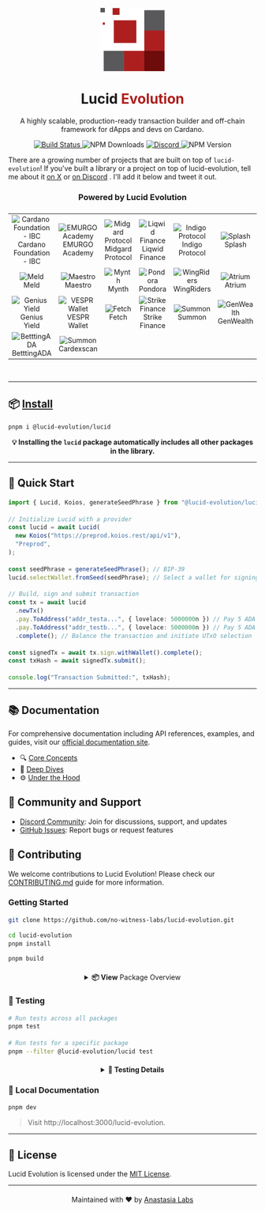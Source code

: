 <p align="center">
  <img width="130px" src="docs/public/lucid-evolution-al-red.svg" align="center"/>
  <h1 align="center">Lucid <span style="color: #AD1F1E;">Evolution</span></h1>
  <p align="center">A highly scalable, production-ready transaction builder and off-chain framework for dApps and devs on Cardano.</p>
</p>

<p align="center">
  <a href="https://github.com/no-witness-labs/lucid-evolution/actions/workflows/main.yml">
    <img src="https://github.com/no-witness-labs/lucid-evolution/actions/workflows/main.yml/badge.svg" alt="Build Status"/>
  </a>
  <img src="https://img.shields.io/npm/dy/%40lucid-evolution%2Flucid" alt="NPM Downloads"/>
  <a href="https://discord.gg/s89P9gpEff">
    <img alt="Discord" src="https://img.shields.io/discord/947985069111377951?logo=discord">
  </a>
  <img alt="NPM Version" src="https://img.shields.io/npm/v/%40lucid-evolution%2Flucid?color=%2350C62A">
</p>

There are a growing number of projects that are built on top of `lucid-evolution`! If you've built a library or a project on top of lucid-evolution, tell me about it [on X](https://twitter.com/solidsnakedev) or [on Discord](https://discord.gg/s89P9gpEff) . I'll add it below and tweet it out.

<h3 align="center">Powered by Lucid Evolution</span></h1>

<table align="center" style="justify-content: center;align-items: center;display: flex;">
  <tr>
    <td align="center">
      <img src="https://avatars.githubusercontent.com/u/37078161?s=200&v=4" height="50px;" alt="Cardano Foundation - IBC" />
      <br />
      <a style="text-decoration:none;" href="https://github.com/cardano-foundation/cardano-ibc-incubator" target="_blank">Cardano Foundation <br/> - IBC</a>
    </td>
    <td align="center">
      <img src="https://avatars.githubusercontent.com/u/36142236?s=200&v=4" height="50px;" alt="EMURGO Academy" />
      <br />
      <a style="text-decoration:none;" href="https://education.emurgo.io" target="_blank">EMURGO <br/> Academy</a>
    </td>
    <td align="center">
      <img src="https://midgardprotocol.com/wp-content/uploads/2024/08/Logo-Midgard-White_Color.png" height="28px;" alt="Midgard Protocol" />
      <br />
      <a style="text-decoration:none;" href="https://midgardprotocol.com" target="_blank">Midgard Protocol</a>
    </td>
    <td align="center">
      <img src="https://avatars.githubusercontent.com/u/76267411?v=4" height="50px;" alt="Liqwid Finance" />
      <br />
      <a style="text-decoration:none;" href="https://liqwid.finance" target="_blank">Liqwid Finance</a>
    </td>
    <td align="center">
      <img src="https://avatars.githubusercontent.com/u/86611411?s=200&v=4" height="50px;" alt="Indigo Protocol" />
      <br />
      <a style="text-decoration:none;" href="https://indigoprotocol.io" target="_blank">Indigo Protocol</a>
    </td>
    <td align="center">
      <img src="https://avatars.githubusercontent.com/u/150360075?s=200&v=4"  height="50px;" alt="Splash" />
      <br />
      <a style="text-decoration:none;" href="https://www.splash.trade/"  target="_blank">Splash</a>
    </td>
  </tr>
  <tr>
    <td align="center">
      <img src="https://avatars.githubusercontent.com/u/53253566?s=200&v=4" height="50px;" alt="Meld" />
      <br />
      <a style="text-decoration:none;" href="https://meld.com/"  target="_blank">Meld</a>
    </td>
    <td align="center">
      <img src="https://avatars.githubusercontent.com/u/84299480?v=4" height="50px;" alt="Maestro" />
      <br />
      <a style="text-decoration:none;" href="https://www.gomaestro.org" target="_blank">Maestro</a>
    </td>
    <td align="center">
      <img src="https://avatars.githubusercontent.com/u/131367296?s=200&v=4"  height="50px;" alt="Mynth" />
      <br />
      <a style="text-decoration:none;" href="https://mynth.ai/"  target="_blank">Mynth</a>
    </td>
    <td align="center">
      <img src="https://avatars.githubusercontent.com/u/159527663?s=200&v=4"  height="50px;" alt="Pondora" />
      <br />
      <a style="text-decoration:none;" href="https://pondora.org/"  target="_blank">Pondora</a>
    </td>
    <td align="center">
      <img src="https://avatars.githubusercontent.com/u/93930135?s=200&v=4" height="50px;" alt="WingRiders" />
      <br />
      <a style="text-decoration:none;" href="https://www.wingriders.com" target="_blank">WingRiders</a>
    </td>
      <td align="center">
      <img src="https://ugc.production.linktr.ee/00f8a70f-e3ee-49e1-a4e0-e03607edd37d_Twitter-Avatar.jpeg?io=true&size=avatar-v3_0" height="50px;" alt="Atrium" />
      <br />
      <a style="text-decoration:none;" href="https://alpha.atrium.io/connect" target="_blank">Atrium</a>
    </td>
    <tr>
    <td align="center">
      <img src="https://avatars.githubusercontent.com/u/86468066?s=200&v=4"  height="50px;" alt="Genius Yield" />
      <br />
      <a style="text-decoration:none;" href="https://www.geniusyield.co/"  target="_blank">Genius Yield</a>
    </td>
    <td align="center">
      <img src="https://avatars.githubusercontent.com/u/94472318?v=4" height="50px;" alt="VESPR Wallet" />
      <br />
      <a style="text-decoration:none;" href="https://vespr.xyz" target="_blank">VESPR Wallet</a>
    </td>
    <td align="center">
      <img src="https://fetch.hosky.io/assets/images/fetch-white.png" height="28px;" alt="Fetch" />
      <br />
      <a style="text-decoration:none;" href="https://fetch.hosky.io/swap"  target="_blank">Fetch</a>
    </td>
        <td align="center">
      <img src="https://avatars.githubusercontent.com/u/171672240?s=200&v=4" height="50px;" alt="Strike Finance" />
      <br />
      <a style="text-decoration:none;" href="https://www.strikefinance.org" target="_blank">Strike Finance</a>
    </td>
    <td align="center">
      <img src="https://summonplatform.io/wp-content/uploads/2022/07/Summon-Token-2048x2048.png" height="50px;" alt="Summon" />
      <br />
      <a style="text-decoration:none;" href="https://summonplatform.io/"  target="_blank">Summon</a>
    </td>
    <td align="center">
      <img src="https://avatars.githubusercontent.com/u/145890860?s=200&v=4" height="50px;" alt="GenWealth" />
      <br />
      <a style="text-decoration:none;" href="https://genwealth.app"  target="_blank">GenWealth</a>
    </td>
      <tr>
    <td align="center">
      <img src="https://preview.betttingada.com/assets/images/logo/logo-bead.png" height="50px;" alt="BetttingADA" />
      <br />
      <a style="text-decoration:none;" href="https://preview.betttingada.com"  target="_blank">BetttingADA</a>
    </td>
    <td align="center">
      <img src="https://cardexscan.s3.us-east-1.amazonaws.com/cds_logo_vector_dark.png" height="50px;" alt="Summon" />
      <br />
      <a style="text-decoration:none;" href="https://cardexscan.com/home"  target="_blank">Cardexscan</a>
    </td>
    
  </tr>
</table>
<br/>

---

## 📦 [Install](https://no-witness-labs.github.io/lucid-evolution/install)

```bash
pnpm i @lucid-evolution/lucid
```

<div align="center">
  <strong>💡 Installing the <code>lucid</code> package automatically includes all other packages in the library.</strong>
</div>

---

## 🚀 Quick Start

```typescript
import { Lucid, Koios, generateSeedPhrase } from "@lucid-evolution/lucid";

// Initialize Lucid with a provider
const lucid = await Lucid(
  new Koios("https://preprod.koios.rest/api/v1"),
  "Preprod",
);

const seedPhrase = generateSeedPhrase(); // BIP-39
lucid.selectWallet.fromSeed(seedPhrase); // Select a wallet for signing

// Build, sign and submit transaction
const tx = await lucid
  .newTx()
  .pay.ToAddress("addr_testa...", { lovelace: 5000000n }) // Pay 5 ADA to addr_testa...
  .pay.ToAddress("addr_testb...", { lovelace: 5000000n }) // Pay 5 ADA to addr_testb...
  .complete(); // Balance the transaction and initiate UTxO selection

const signedTx = await tx.sign.withWallet().complete();
const txHash = await signedTx.submit();

console.log("Transaction Submitted:", txHash);
```

---

## 📚 Documentation

For comprehensive documentation including API references, examples, and guides, visit our [official documentation site](https://no-witness-labs.github.io/lucid-evolution/).

- 🔍 [Core Concepts](https://no-witness-labs.github.io/lucid-evolution/documentation/core-concepts/instantiate-evolution)
- 🧠 [Deep Dives](https://no-witness-labs.github.io/lucid-evolution/documentation/deep-dives/pay-methods)
- ⚙️ [Under the Hood](https://no-witness-labs.github.io/lucid-evolution/documentation/under-the-hood)

## 👥 Community and Support

- [Discord Community](https://discord.gg/s89P9gpEff): Join for discussions, support, and updates
- [GitHub Issues](https://github.com/no-witness-labs/lucid-evolution/issues): Report bugs or request features

## 🤝 Contributing

We welcome contributions to Lucid Evolution! Please check our [CONTRIBUTING.md](./CONTRIBUTING.md) guide for more information.

### Getting Started

```bash
git clone https://github.com/no-witness-labs/lucid-evolution.git
```

```bash
cd lucid-evolution
pnpm install
```

```bash
pnpm build
```

<div style="margin: 20px 0;"></div>

<div align="center">
  <details>
    <summary><strong>📦 View</strong> Package Overview</summary>
    <div style="text-align: left; margin-top: 15px;">
      <table>
        <thead>
          <tr>
            <th>Package</th>
            <th>Description</th>
          </tr>
        </thead>
        <tbody>
          <tr>
            <td><code>@lucid-evolution/lucid</code></td>
            <td>Core package for Lucid Evolution</td>
          </tr>
          <tr>
            <td><code>@lucid-evolution/bip39</code></td>
            <td>BIP-39 mnemonic code implementation</td>
          </tr>
          <tr>
            <td><code>@lucid-evolution/core-types</code></td>
            <td>Shared type definitions</td>
          </tr>
          <tr>
            <td><code>@lucid-evolution/core-utils</code></td>
            <td>Common utility functions</td>
          </tr>
          <tr>
            <td><code>@lucid-evolution/crc8</code></td>
            <td>CRC8 calculation utilities</td>
          </tr>
          <tr>
            <td><code>@lucid-evolution/plutus</code></td>
            <td>Plutus integration tools</td>
          </tr>
          <tr>
            <td><code>@lucid-evolution/provider</code></td>
            <td>Data provider interfaces</td>
          </tr>
          <tr>
            <td><code>@lucid-evolution/sign_data</code></td>
            <td>Data signing utilities</td>
          </tr>
          <tr>
            <td><code>@lucid-evolution/utils</code></td>
            <td>General-purpose utility functions</td>
          </tr>
          <tr>
            <td><code>@lucid-evolution/wallet</code></td>
            <td>Wallet integration package</td>
          </tr>
          <tr>
            <td><code>@lucid-evolution/typescript-config</code></td>
            <td>Shared TypeScript configurations</td>
          </tr>
          <tr>
            <td><code>@lucid-evolution/eslint-config</code></td>
            <td>Shared ESLint configurations</td>
          </tr>
        </tbody>
      </table>
    </div>
  </details>
</div>

<div style="margin: 20px 0;"></div>

### 🧪 Testing

```bash
# Run tests across all packages
pnpm test

# Run tests for a specific package
pnpm --filter @lucid-evolution/lucid test
```

<div style="margin: 20px 0;"></div>

<div align="center">
  <details>
    <summary><strong>🧪 Testing Details</strong></summary>
    <div style="text-align: left; margin-top: 15px;">
      <p>Lucid Evolution includes both unit tests and on-chain integration tests.</p>
      <p>For detailed testing instructions, including environment setup and API keys, please refer to our <a href="./CONTRIBUTING.md#local-testing">CONTRIBUTING guide</a>.</p>
    </div>
  </details>
</div>

<div style="margin: 20px 0;"></div>

### 📖 Local Documentation

```bash
pnpm dev
```

> Visit http://localhost:3000/lucid-evolution.

---

## 📜 License

Lucid Evolution is licensed under the [MIT License](./LICENSE).

---

<div style="margin: 20px 0;"></div>

<p align="center">Maintained with ❤️ by <a href="https://anastasialabs.com/">Anastasia Labs</a></p>
